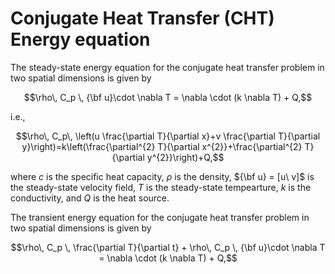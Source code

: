 # Conjugate Heat Transfer (CHT) Energy equation

The steady-state energy equation for the conjugate heat transfer problem in two spatial dimensions is given by

$$\rho\,  C_p \, {\bf u}\cdot \nabla T  = \nabla \cdot (k \nabla T) + Q,$$

i.e., 

$$\rho\,  C_p\, \left(u \frac{\partial T}{\partial x}+v \frac{\partial T}{\partial y}\right)=k\left(\frac{\partial^{2} T}{\partial x^{2}}+\frac{\partial^{2} T}{\partial y^{2}}\right)+Q,$$

where $c$ is the specific heat capacity, $\rho$ is the density, ${\bf u} = [u\  v]$ is the steady-state velocity field, $T$ is the steady-state tempearture, $k$ is the conductivity, and $Q$ is the heat source.

The transient energy equation for the conjugate heat transfer problem in two spatial dimensions is given by

$$\rho\,  C_p \, \frac{\partial T}{\partial t}  + \rho\,  C_p \, {\bf u}\cdot \nabla T  = \nabla \cdot (k \nabla T) + Q,$$


